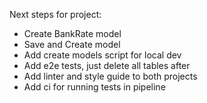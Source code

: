 Next steps for project:

- Create BankRate model
- Save and Create model
- Add create models script for local dev
- Add e2e tests, just delete all tables after
- Add linter and style guide to both projects
- Add ci for running tests in pipeline